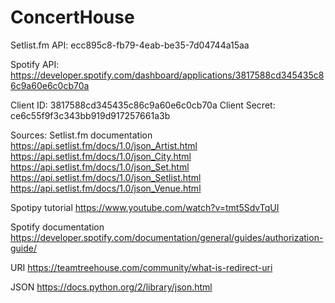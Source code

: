 # ConcertHouse

Setlist.fm API:  ecc895c8-fb79-4eab-be35-7d04744a15aa

Spotify API:
  https://developer.spotify.com/dashboard/applications/3817588cd345435c86c9a60e6c0cb70a

  Client ID:     3817588cd345435c86c9a60e6c0cb70a
  Client Secret: ce6c55f9f3c343bb919d917257661a3b

  Sources:
  Setlist.fm documentation
  https://api.setlist.fm/docs/1.0/json_Artist.html
  https://api.setlist.fm/docs/1.0/json_City.html
  https://api.setlist.fm/docs/1.0/json_Set.html
  https://api.setlist.fm/docs/1.0/json_Setlist.html
  https://api.setlist.fm/docs/1.0/json_Venue.html

Spotipy tutorial
  https://www.youtube.com/watch?v=tmt5SdvTqUI

Spotify documentation
  https://developer.spotify.com/documentation/general/guides/authorization-guide/

URI
https://teamtreehouse.com/community/what-is-redirect-uri

JSON
https://docs.python.org/2/library/json.html
